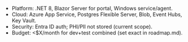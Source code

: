 - Platform: .NET 8, Blazor Server for portal, Windows service/agent.
- Cloud: Azure App Service, Postgres Flexible Server, Blob, Event Hubs, Key Vault.
- Security: Entra ID auth; PHI/PII not stored (current scope).
- Budget: <$X/month for dev+test combined (set exact in roadmap.md).
